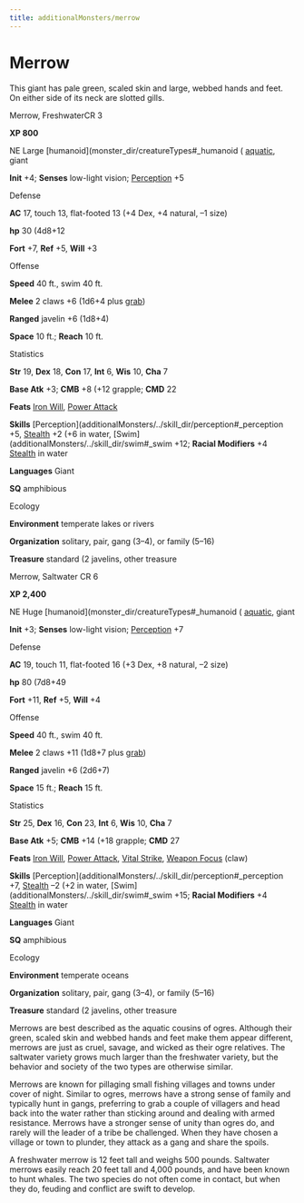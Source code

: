 ```yaml
---
title: additionalMonsters/merrow
---
```

# Merrow

This giant has pale green, scaled skin and large, webbed hands and feet. On either side of its neck are slotted gills.

Merrow, FreshwaterCR 3

**XP 800**

NE Large [humanoid](monster_dir/creatureTypes#_humanoid ( [aquatic](monster_dir/creatureTypes#_aquatic-subtype), giant

**Init** +4; **Senses** low-light vision; [Perception](additionalMonsters/../skill_dir/perception#_perception) +5

Defense

**AC** 17, touch 13, flat-footed 13 (+4 Dex, +4 natural, –1 size)

**hp** 30 (4d8+12

**Fort** +7, **Ref** +5, **Will** +3

Offense

**Speed** 40 ft., swim 40 ft.

**Melee** 2 claws +6 (1d6+4 plus [grab](monster_dir/universalMonsterRules#_grab))

**Ranged** javelin +6 (1d8+4)

**Space** 10 ft.; **Reach** 10 ft.

Statistics

**Str** 19, **Dex** 18, **Con** 17, **Int** 6, **Wis** 10, **Cha** 7

**Base Atk** +3; **CMB** +8 (+12 grapple; **CMD** 22

**Feats** [Iron Will](additionalMonsters/../feats#_iron-will), [Power Attack](additionalMonsters/../feats#_power-attack)

**Skills** [Perception](additionalMonsters/../skill_dir/perception#_perception +5, [Stealth](additionalMonsters/../skill_dir/stealth#_stealth) +2 (+6 in water, [Swim](additionalMonsters/../skill_dir/swim#_swim +12; **Racial Modifiers** +4 [Stealth](additionalMonsters/../skill_dir/stealth#_stealth) in water

**Languages** Giant

**SQ** amphibious

Ecology

**Environment** temperate lakes or rivers

**Organization** solitary, pair, gang (3–4), or family (5–16)

**Treasure** standard (2 javelins, other treasure

Merrow, Saltwater CR 6

**XP 2,400**

NE Huge [humanoid](monster_dir/creatureTypes#_humanoid ( [aquatic](monster_dir/creatureTypes#_aquatic-subtype), giant

**Init** +3; **Senses** low-light vision; [Perception](additionalMonsters/../skill_dir/perception#_perception) +7

Defense

**AC** 19, touch 11, flat-footed 16 (+3 Dex, +8 natural, –2 size)

**hp** 80 (7d8+49

**Fort** +11, **Ref** +5, **Will** +4

Offense

**Speed** 40 ft., swim 40 ft.

**Melee** 2 claws +11 (1d8+7 plus [grab](monster_dir/universalMonsterRules#_grab))

**Ranged** javelin +6 (2d6+7)

**Space** 15 ft.; **Reach** 15 ft.

Statistics

**Str** 25, **Dex** 16, **Con** 23, **Int** 6, **Wis** 10, **Cha** 7

**Base Atk** +5; **CMB** +14 (+18 grapple; **CMD** 27

**Feats** [Iron Will](additionalMonsters/../feats#_iron-will), [Power Attack](additionalMonsters/../feats#_power-attack), [Vital Strike](additionalMonsters/../feats#_vital-strike), [Weapon Focus](additionalMonsters/../feats#_weapon-focus) (claw)

**Skills** [Perception](additionalMonsters/../skill_dir/perception#_perception +7, [Stealth](additionalMonsters/../skill_dir/stealth#_stealth) –2 (+2 in water, [Swim](additionalMonsters/../skill_dir/swim#_swim +15; **Racial Modifiers** +4 [Stealth](additionalMonsters/../skill_dir/stealth#_stealth) in water

**Languages** Giant

**SQ** amphibious

Ecology

**Environment** temperate oceans

**Organization** solitary, pair, gang (3–4), or family (5–16)

**Treasure** standard (2 javelins, other treasure

Merrows are best described as the aquatic cousins of ogres. Although their green, scaled skin and webbed hands and feet make them appear different, merrows are just as cruel, savage, and wicked as their ogre relatives. The saltwater variety grows much larger than the freshwater variety, but the behavior and society of the two types are otherwise similar.

Merrows are known for pillaging small fishing villages and towns under cover of night. Similar to ogres, merrows have a strong sense of family and typically hunt in gangs, preferring to grab a couple of villagers and head back into the water rather than sticking around and dealing with armed resistance. Merrows have a stronger sense of unity than ogres do, and rarely will the leader of a tribe be challenged. When they have chosen a village or town to plunder, they attack as a gang and share the spoils.

A freshwater merrow is 12 feet tall and weighs 500 pounds. Saltwater merrows easily reach 20 feet tall and 4,000 pounds, and have been known to hunt whales. The two species do not often come in contact, but when they do, feuding and conflict are swift to develop.

